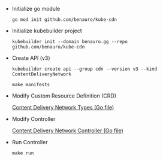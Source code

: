 - Initialize go module
    ```
    go mod init github.com/benauro/kube-cdn
    ```

- Initialize kubebuilder project
    ```
    kubebuilder init --domain benauro.gg --repo github.com/benauro/kube-cdn
    ```

- Create API (v3)
    ```
    kubebuilder create api --group cdn --version v3 --kind ContentDeliveryNetwork
    ```
    ```
    make manifests
    ```

- Modify Custom Resource Definition (CRD)

    [Content Delivery Network Types (Go file)](../api/v3/contentdeliverynetwork_types.go)

- Modify Controller

    [Content Delivery Network Controller (Go file)](../internal/controller/contentdeliverynetwork_controller.go)

- Run Controller
    ```
    make run
    ```